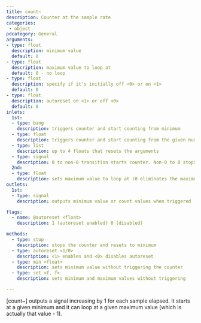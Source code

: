 ```yaml
---
title: count~
description: Counter at the sample rate
categories:
 - object
pdcategory: General
arguments:
- type: float
  description: minimum value
  default: 0
- type: float
  description: maximum value to loop at
  default: 0 - no loop
- type: float
  description: specify if it's initially off <0> or on <1>
  default: 0
- type: float
  description: autoreset on <1> or off <0>
  default: 0
inlets:
  1st:
  - type: bang
    description: triggers counter and start counting from minimum
  - type: float
    description: triggers counter and start counting from the given number
  - type: list
    description: up to 4 floats that resets the arguments
  - type: signal
    description: 0 to non-0 transition starts counter. Non-0 to 0 stops it
  2nd:
  - type: float
    description: sets maximum value to loop at (0 eliminates the maximum)
outlets:
  1st:
  - type: signal
    description: outputs minimum value or count values when triggered

flags:
  - name: @autoreset <float>
    description: 1 (autoreset enabled) 0 (disabled)

methods:
  - type: stop
    description: stops the counter and resets to minimum
  - type: autoreset <1/0>
    description: <1> enables and <0> disables autoreset
  - type: min <float>
    description: sets minimum value without triggering the counter
  - type: set <f, f>
    description: sets minimum and maximum values without triggering

---
```


[count~] outputs a signal increasing by 1 for each sample elapsed. It starts at a given minimum and it can loop at a given maximum value (which is actually that value - 1).

